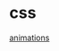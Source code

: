 # css

[animations](css%20c8ae557b5ca74f35bce75d0892ce9325/animations%20b20315ae7593437191f978a4026433c3.md)
